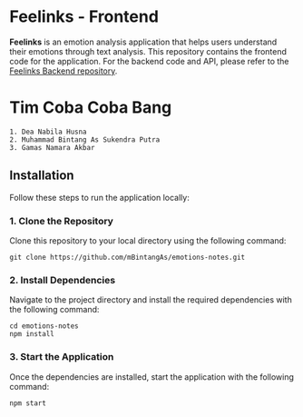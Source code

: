 # Feelinks - Frontend

**Feelinks** is an emotion analysis application that helps users understand their emotions through text analysis. This repository contains the frontend code for the application. For the backend code and API, please refer to the [Feelinks Backend repository](https://github.com/gamassss/feelinks-api).

# Tim Coba Coba Bang
    1. Dea Nabila Husna
    2. Muhammad Bintang As Sukendra Putra
    3. Gamas Namara Akbar

## Installation

Follow these steps to run the application locally:

### 1. Clone the Repository

Clone this repository to your local directory using the following command:

```
git clone https://github.com/mBintangAs/emotions-notes.git
```

### 2. Install Dependencies

Navigate to the project directory and install the required dependencies with the following command:

```
cd emotions-notes
npm install
```

### 3. Start the Application

Once the dependencies are installed, start the application with the following command:

```
npm start
```
